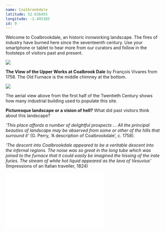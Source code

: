 ```yaml
---
name: Coalbrookdale
latitude: 52.636455
longitude: -2.493103
id: 9
---
```


Welcome to Coalbrookdale, an historic ironworking landscape. The fires of industry have burned here since the seventeenth century. Use your smartphone or tablet to hear more from our curators and follow in the footsteps of visitors past and present.

![](/images/historic-photos/etching.jpg "")

**The View of the Upper Works at Coalbrook Dale** by François Vivares from 1758. The Old Furnace is the middle chimney at the bottom.

![](/images/historic-photos/aerial_view.jpg "")

The aerial view above from the first half of the Twentieth Century shows how many industrial building used to populate this site.

**Picturesque landscape or a vision of hell?** What did past visitors think about this landscape?

*‘This place affords a number of delightful prospects … All the principal beauties of landscape may be observed from some or other of the hills that surround it’* (G. Perry, ‘A description of Coalbrookdale’, c. 1758).

*‘The descent into Coalbrookdale appeared to be a veritable descent into the infernal regions. The noise was so great in the long tube which was joined to the furnace that it could easily be imagined the hissing of the irate furies. The stream of white hot liquid appeared as the lava of Vesuvius’* (Impressions of an Italian traveller, 1824)

<iframe width="320" height="180" src="//www.youtube.com/embed/1Dxm7Leu-0k?rel=0" frameborder="0" allowfullscreen></iframe>

